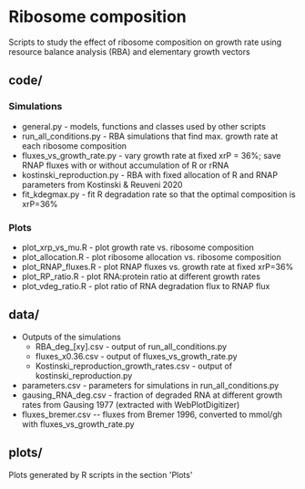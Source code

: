 # Ribosome composition

Scripts to study the effect of ribosome composition on growth rate using resource balance analysis (RBA) and elementary growth vectors


## code/

### Simulations
* general.py - models, functions and classes used by other scripts 
* run_all_conditions.py - RBA simulations that find max. growth rate at each ribosome composition
* fluxes_vs_growth_rate.py - vary growth rate at fixed xrP = 36%; save RNAP fluxes
                              with or without accumulation of R or rRNA
* kostinski_reproduction.py - RBA with fixed allocation of R and RNAP
                               parameters from Kostinski & Reuveni 2020
* fit_kdegmax.py - fit R degradation rate so that the optimal composition is xrP=36%

### Plots 
* plot_xrp_vs_mu.R - plot growth rate vs. ribosome composition
* plot_allocation.R - plot ribosome allocation vs. ribosome composition
* plot_RNAP_fluxes.R - plot RNAP fluxes vs. growth rate at fixed xrP=36%
* plot_RP_ratio.R - plot RNA:protein ratio at different growth rates
* plot_vdeg_ratio.R - plot ratio of RNA degradation flux to RNAP flux


## data/
* Outputs of the simulations
    * RBA_deg_[xy].csv - output of run_all_conditions.py
    * fluxes_x0.36.csv - output of fluxes_vs_growth_rate.py
    * Kostinski_reproduction_growth_rates.csv - output of kostinski_reproduction.py
* parameters.csv - parameters for simulations in run_all_conditions.py
* gausing_RNA_deg.csv - fraction of degraded RNA at different growth rates from Gausing 1977 (extracted with WebPlotDigitizer)
* fluxes_bremer.csv -- fluxes from Bremer 1996, converted to mmol/gh with fluxes_vs_growth_rate.py


## plots/
Plots generated by R scripts in the section 'Plots'
